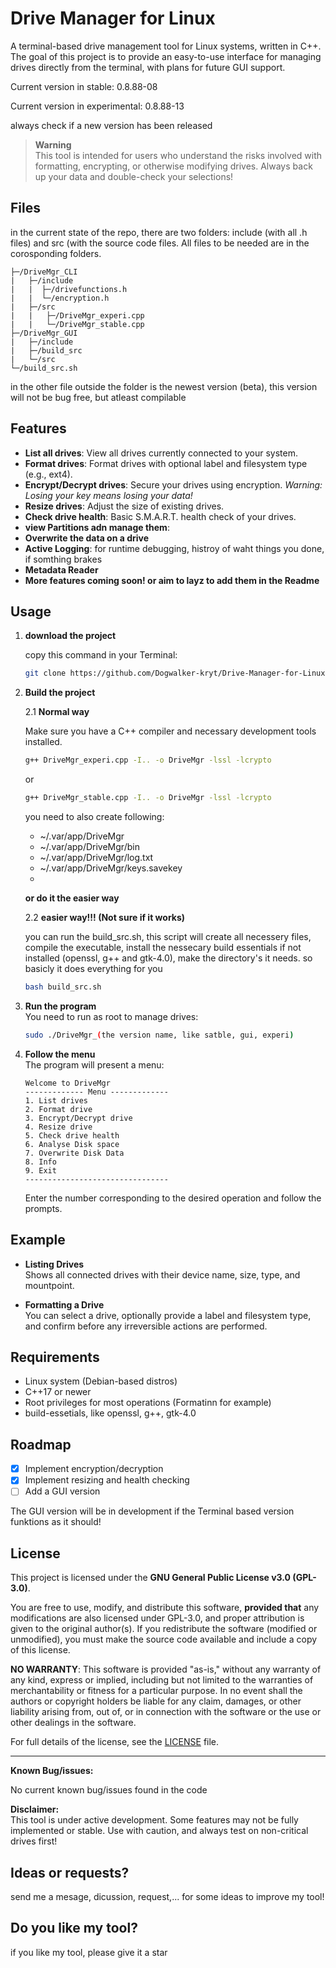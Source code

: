# Drive Manager for Linux

A terminal-based drive management tool for Linux systems, written in C++. The goal of this project is to provide an easy-to-use interface for managing drives directly from the terminal, with plans for future GUI support.

Current version in stable: 0.8.88-08

Current version in experimental: 0.8.88-13

always check if a new version has been released


> **Warning**  
> This tool is intended for users who understand the risks involved with formatting, encrypting, or otherwise modifying drives. Always back up your data and double-check your selections!

## Files
in the current state of the repo, there are two folders: include (with all .h files) and src (with the source code files. All files to be needed are in the corosponding folders.
```
├─/DriveMgr_CLI
|   ├─/include
|   |  ├─/drivefunctions.h
|   |  └─/encryption.h
|   ├─/src
|   |   ├─/DriveMgr_experi.cpp
|   |   └─/DriveMgr_stable.cpp
├─/DriveMgr_GUI
|   ├─/include
|   ├─/build_src
|   └─/src
└─/build_src.sh
```
in the other file outside the folder is the newest version (beta), this version will not be bug free, but atleast compilable


## Features

- **List all drives**: View all drives currently connected to your system.
- **Format drives**: Format drives with optional label and filesystem type (e.g., ext4).
- **Encrypt/Decrypt drives**: Secure your drives using encryption. _Warning: Losing your key means losing your data!_
- **Resize drives**: Adjust the size of existing drives.
- **Check drive health**: Basic S.M.A.R.T. health check of your drives.
- **view Partitions adn manage them**:
- **Overwrite the data on a drive**
- **Active Logging**: for runtime debugging, histroy of waht things you done, if somthing brakes
- **Metadata Reader**
- **More features coming soon! or aim to layz to add them in the Readme**

## Usage
1. **download the project**
    
   copy this command in your Terminal:
   
   ```sh
   git clone https://github.com/Dogwalker-kryt/Drive-Manager-for-Linux
   ```

3. **Build the project**
   
   2.1 **Normal way**
   
   Make sure you have a C++ compiler and necessary development tools installed.

   ```sh
   g++ DriveMgr_experi.cpp -I.. -o DriveMgr -lssl -lcrypto 
   ```
   or
   ```sh
   g++ DriveMgr_stable.cpp -I.. -o DriveMgr -lssl -lcrypto 
   ```
   you need to also create following:
   - ~/.var/app/DriveMgr
   - ~/.var/app/DriveMgr/bin
   - ~/.var/app/DriveMgr/log.txt
   - ~/.var/app/DriveMgr/keys.savekey
   - 
   **or do it the easier way**
     
   2.2 **easier way!!! (Not sure if it works)**
   
   you can run the build_src.sh, this script will create all necessery files, compile the executable, install the nessecary build essentials if not installed (openssl, g++ and gtk-4.0), make the directory's it needs. so basicly it does everything for you
   ```sh
   bash build_src.sh
   ```
   
4. **Run the program**  
   You need to run as root to manage drives:

   ```sh
   sudo ./DriveMgr_(the version name, like satble, gui, experi)
   ```

5. **Follow the menu**  
   The program will present a menu:
   ```
   Welcome to DriveMgr
   ------------- Menu -------------
   1. List drives
   2. Format drive
   3. Encrypt/Decrypt drive
   4. Resize drive
   5. Check drive health
   6. Analyse Disk space
   7. Overwrite Disk Data
   8. Info
   9. Exit
   --------------------------------
   ```

   Enter the number corresponding to the desired operation and follow the prompts.

## Example

- **Listing Drives**  
  Shows all connected drives with their device name, size, type, and mountpoint.

- **Formatting a Drive**  
  You can select a drive, optionally provide a label and filesystem type, and confirm before any irreversible actions are performed.

## Requirements

- Linux system (Debian-based distros)
- C++17 or newer
- Root privileges for most operations (Formatinn for example)
- build-essetials, like openssl, g++, gtk-4.0

## Roadmap

- [x] Implement encryption/decryption
- [x] Implement resizing and health checking
- [ ] Add a GUI version

The GUI version will be in development if the Terminal based version funktions as it should!
## License

This project is licensed under the **GNU General Public License v3.0 (GPL-3.0)**.

You are free to use, modify, and distribute this software, **provided that** any modifications are also licensed under GPL-3.0, and proper attribution is given to the original author(s). If you redistribute the software (modified or unmodified), you must make the source code available and include a copy of this license.

**NO WARRANTY**: This software is provided "as-is," without any warranty of any kind, express or implied, including but not limited to the warranties of merchantability or fitness for a particular purpose. In no event shall the authors or copyright holders be liable for any claim, damages, or other liability arising from, out of, or in connection with the software or the use or other dealings in the software.

For full details of the license, see the [LICENSE](./LICENSE) file.


---

**Known Bug/issues:**

No current known bug/issues found in the code

**Disclaimer:**  
This tool is under active development. Some features may not be fully implemented or stable. Use with caution, and always test on non-critical drives first!

## Ideas or requests?

send me a mesage, dicussion, request,... for some ideas to improve my tool!

## Do you like my tool?

if you like my tool, please give it a star
